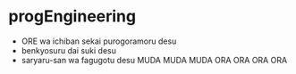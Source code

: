 # progEngineering
* ORE wa ichiban sekai purogoramoru desu
* benkyosuru dai suki desu
* saryaru-san wa fagugotu desu
MUDA MUDA MUDA
ORA ORA ORA ORA
